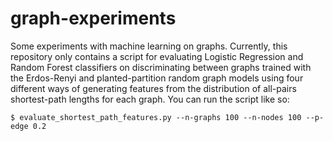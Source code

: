 # graph-experiments
Some experiments with machine learning on graphs.  Currently, this repository only contains a script for evaluating Logistic Regression and Random Forest classifiers on discriminating between graphs trained with the Erdos-Renyi and planted-partition random graph models using four different ways of generating features from the distribution of all-pairs shortest-path lengths for each graph.
You can run the script like so:

```
$ evaluate_shortest_path_features.py --n-graphs 100 --n-nodes 100 --p-edge 0.2
```
